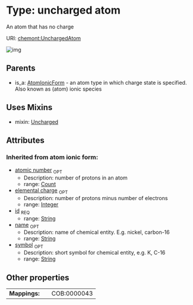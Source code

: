 
# Type: uncharged atom


An atom that has no charge

URI: [chemont:UnchargedAtom](http://w3id.org/chemontUnchargedAtom)


![img](http://yuml.me/diagram/nofunky;dir:TB/class/[UnchargedAtom&#124;elemental_charge(i):integer%20%3F;atomic_number(i):count%20%3F;symbol(i):string%20%3F;name(i):string%20%3F;id(i):string]uses%20-.->[Uncharged],[AtomIonicForm]^-[UnchargedAtom],[Uncharged],[AtomIonicForm])

## Parents

 *  is_a: [AtomIonicForm](AtomIonicForm.md) - an atom type in which charge state is specified. Also known as (atom) ionic species

## Uses Mixins

 *  mixin: [Uncharged](Uncharged.md)

## Attributes


### Inherited from atom ionic form:

 * [atomic number](atomic_number.md)  <sub>OPT</sub>
    * Description: number of protons in an atom
    * range: [Count](types/Count.md)
 * [elemental charge](elemental_charge.md)  <sub>OPT</sub>
    * Description: number of protons minus number of electrons
    * range: [Integer](types/Integer.md)
 * [id](id.md)  <sub>REQ</sub>
    * range: [String](types/String.md)
 * [name](name.md)  <sub>OPT</sub>
    * Description: name of chemical entity. E.g. nickel, carbon-16
    * range: [String](types/String.md)
 * [symbol](symbol.md)  <sub>OPT</sub>
    * Description: short symbol for chemical entity, e.g. K, C-16
    * range: [String](types/String.md)

## Other properties

|  |  |  |
| --- | --- | --- |
| **Mappings:** | | COB:0000043 |


